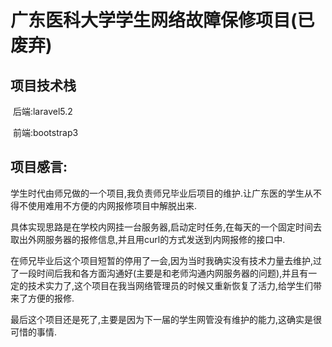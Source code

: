 # 广东医科大学学生网络故障保修项目(已废弃)

## 项目技术栈

​	后端:laravel5.2

​	前端:bootstrap3

## 项目感言:

​	学生时代由师兄做的一个项目,我负责师兄毕业后项目的维护.让广东医的学生从不得不使用难用不方便的内网报修项目中解脱出来.

​	具体实现思路是在学校内网挂一台服务器,启动定时任务,在每天的一个固定时间去取出外网服务器的报修信息,并且用curl的方式发送到内网报修的接口中.

​	在师兄毕业后这个项目短暂的停用了一会,因为当时我确实没有技术力量去维护,过了一段时间后我和各方面沟通好(主要是和老师沟通内网服务器的问题),并且有一定的技术实力了,这个项目在我当网络管理员的时候又重新恢复了活力,给学生们带来了方便的报修.

​	最后这个项目还是死了,主要是因为下一届的学生网管没有维护的能力,这确实是很可惜的事情.